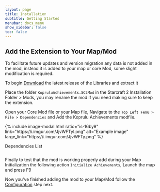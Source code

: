 ```yaml
---
layout: page
title: Installation
subtitle: Getting Started
menubar: docs_menu
show_sidebar: false
toc: false
---
```


## Add the Extension to Your Map/Mod

To facilitate future updates and version migration any data is not added in the mod, instead it is added to your map or core Mod, some slight modification is required.

To begin [Download](https://github.com/Ailoso/KopruluAchievements) the latest release of the Libraries and extract it

Place the folder `KopruluAchievements.SC2Mod` in the Starcraft 2 Installation Folder > Mods, you may rename the mod if you need making sure to keep the extension.

Open your Core Mod file or your Map file, Navigate to the `Top Left Fenu > File > Dependencies` and Add the Koprulu Achievements modfile.

<div class="columns">
<div class="column is-6">
{% include image-modal.html ratio="is-16by9" link="https://i.imgur.com/JjvWFTyl.png" alt="Example image" large_link="https://i.imgur.com/JjvWFTy.png" %}

Dependencies List
</div>
<div class="column is-6">
</div>
</div>

Finally to test that the mod is working properly add during your Map Initialization the following action `Initialize Achievements`, Launch the map and press F9

Now you've finished adding the mod to your Map/Mod follow the [Configuration](/KopruluAchievements/docs/setup/configuration/) step next.